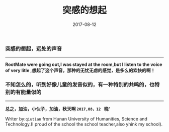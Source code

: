 ﻿---
layout: post
title: "突感的想起"
date: 2017-08-12
description: "很安静，感觉小时候过年的时候，在外婆家的晚上，特别的安静，那种淡稀的声音时不时在远处的黑夜的上空回荡"
tag: feelings
---

### 突感的想起，远处的声音

------

**RootMate were going out,I was stayed at the room,but I listen to the voice of very litle ,想起了这个声音，那种的无忧无虑的感觉，是多么的欢快的啊！**

### 不知怎么的，听到好像儿童的发音似的，有一种特别的共鸣的，也特别的有能量似的

------
	
**总之，加油，小伙子，加油，秋天啊 `2017,08，12 ` 晚'**

Writer by:`qiutian` from Hunan University of Humanities, Science and Technology.(I proud of the school the school teacher,also yhink  my school).
  


